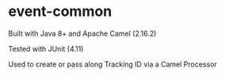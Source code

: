 event-common
=======================

Built with Java 8+ and Apache Camel (2.16.2)

Tested with JUnit (4.11)

Used to create or pass along Tracking ID via a Camel Processor 